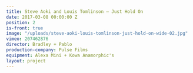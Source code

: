 ```yaml
---
title: Steve Aoki and Louis Tomlinson — Just Hold On
date: 2017-03-08 00:00:00 Z
position: 2
is-front: true
image: "/uploads/steve-aoki-louis-tomlinson-just-hold-on-wide-02.jpg"
vimeo: 207462876
director: Bradley + Pablo
production-company: Pulse Films
equipment: Alexa Mini + Kowa Anamorphic's
layout: project
---
```



